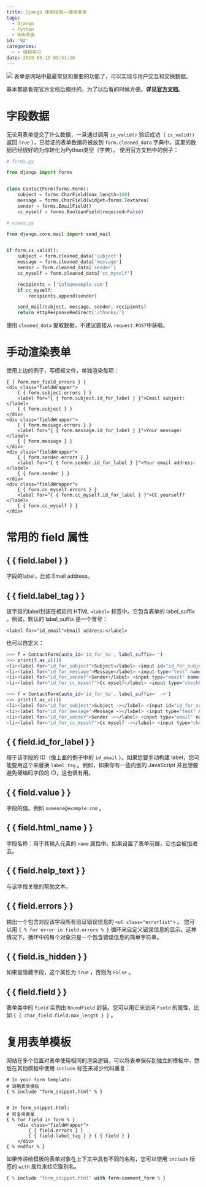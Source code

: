 ```yaml
---
title: Django 使用指南——使用表单
tags:
  - Django
  - Python
  - Web开发
id: '92'
categories:
  - - 编程学习
date: 2019-05-19 09:51:26
---
```


![](https://i.loli.net/2020/02/06/yUBWREsLAOYSwcQ.jpg) 表单是网站中最最常见和重要的功能了，可以实现与用户交互和交换数据。
<!-- more -->
基本都是看完官方文档后摘抄的，为了以后看的时候方便。**详见[官方文档](https://docs.djangoproject.com/zh-hans/2.2/topics/forms/)**。

# 字段数据

无论用表单提交了什么数据，一旦通过调用 `is_valid()` 验证成功（ `is_valid()` 返回 `True` ），已验证的表单数据将被放到 `form.cleaned_data` 字典中。这里的数据已经很好的为你转化为Python类型（字典）。 使用官方文档中的例子：

```python
# forms.py

from django import forms


class ContactForm(forms.Form):
    subject = forms.CharField(max_length=100)
    message = forms.CharField(widget=forms.Textarea)
    sender = forms.EmailField()
    cc_myself = forms.BooleanField(required=False)
```

```python
# views.py

from django.core.mail import send_mail


if form.is_valid():
    subject = form.cleaned_data['subject']
    message = form.cleaned_data['message']
    sender = form.cleaned_data['sender']
    cc_myself = form.cleaned_data['cc_myself']

    recipients = ['info@example.com']
    if cc_myself:
        recipients.append(sender)

    send_mail(subject, message, sender, recipients)
    return HttpResponseRedirect('/thanks/')
```

使用 `cleaned_data` 提取数据，不建议直接从 `request.POST`中获取。

# 手动渲染表单

使用上边的例子，写模板文件，单独渲染每项：

```markup
{ { form.non_field_errors } }
<div class="fieldWrapper">
    { { form.subject.errors } }
    <label for="{ { form.subject.id_for_label } }">Email subject:</label>
    { { form.subject } }
</div>
<div class="fieldWrapper">
    { { form.message.errors } }
    <label for="{ { form.message.id_for_label } }">Your message:</label>
    { { form.message } }
</div>
<div class="fieldWrapper">
    { { form.sender.errors } }
    <label for="{ { form.sender.id_for_label } }">Your email address:</label>
    { { form.sender } }
</div>
<div class="fieldWrapper">
    { { form.cc_myself.errors } }
    <label for="{ { form.cc_myself.id_for_label } }">CC yourself?</label>
    { { form.cc_myself } }
</div>
```

# 常用的 field 属性

## { { field.label } }

字段的label，比如 Email address。

## { { field.label\_tag } }

该字段的label封装在相应的 HTML `<label>` 标签中。它包含表单的 label\_suffix 。例如，默认的 label\_suffix 是一个冒号：

```markup
<label for="id_email">Email address:</label>
```

也可以自定义：

```bash
>>> f = ContactForm(auto_id='id_for_%s', label_suffix='')
>>> print(f.as_ul())
<li><label for="id_for_subject">Subject</label> <input id="id_for_subject" type="text" name="subject" maxlength="100" required></li>
<li><label for="id_for_message">Message</label> <input type="text" name="message" id="id_for_message" required></li>
<li><label for="id_for_sender">Sender</label> <input type="email" name="sender" id="id_for_sender" required></li>
<li><label for="id_for_cc_myself">Cc myself</label> <input type="checkbox" name="cc_myself" id="id_for_cc_myself"></li>

>>> f = ContactForm(auto_id='id_for_%s', label_suffix=' ->')
>>> print(f.as_ul())
<li><label for="id_for_subject">Subject -></label> <input id="id_for_subject" type="text" name="subject" maxlength="100" required></li>
<li><label for="id_for_message">Message -></label> <input type="text" name="message" id="id_for_message" required></li>
<li><label for="id_for_sender">Sender -></label> <input type="email" name="sender" id="id_for_sender" required></li>
<li><label for="id_for_cc_myself">Cc myself -></label> <input type="checkbox" name="cc_myself" id="id_for_cc_myself"></li>
```

## { { field.id\_for\_label } }

用于该字段的 ID（像上面的例子中的 `id_email` ）。如果您要手动构建 label，您可能要用这个来替换 `label_tag` 。例如，如果你有一些内嵌的 JavaScript 并且想要避免硬编码字段的 ID，这也很有用。

## { { field.value } }

字段的值。例如 `someone@example.com` 。

## { { field.html\_name } }

字段名称：用于其输入元素的 `name` 属性中。如果设置了表单前缀，它也会被加进去。

## { { field.help\_text } }

与该字段关联的帮助文本。

## { { field.errors } }

输出一个包含对应该字段所有验证错误信息的 `<ul class="errorlist">` 。 您可以用 `{ % for error in field.errors % }` 循环来自定义错误信息的显示。这种情况下，循环中的每个对象只是一个包含错误信息的简单字符串。

## { { field.is\_hidden } }

如果是隐藏字段，这个属性为 `True` ，否则为 `False` 。

## { { field.field } }

表单类中的 `Field` 实例由 `BoundField` 封装。您可以用它来访问 `Field` 的属性，比如 `{ { char_field.field.max_length } }` 。

# 复用表单模板

网站在多个位置对表单使用相同的渲染逻辑，可以将表单保存到独立的模板中，然后在其他模板中使用 `include` 标签来减少代码重复：

```markup
# In your form template:
# 调用表单模板
{ % include "form_snippet.html" % }


# In form_snippet.html:
# 可复用表单
{ % for field in form % }
    <div class="fieldWrapper">
        { { field.errors } }
        { { field.label_tag } } { { field } }
    </div>
{ % endfor % }
```

如果传递给模板的表单对象在上下文中具有不同的名称，您可以使用 `include` 标签的 `with` 属性来给它取别名。

```python
{ % include "form_snippet.html" with form=comment_form % }
```